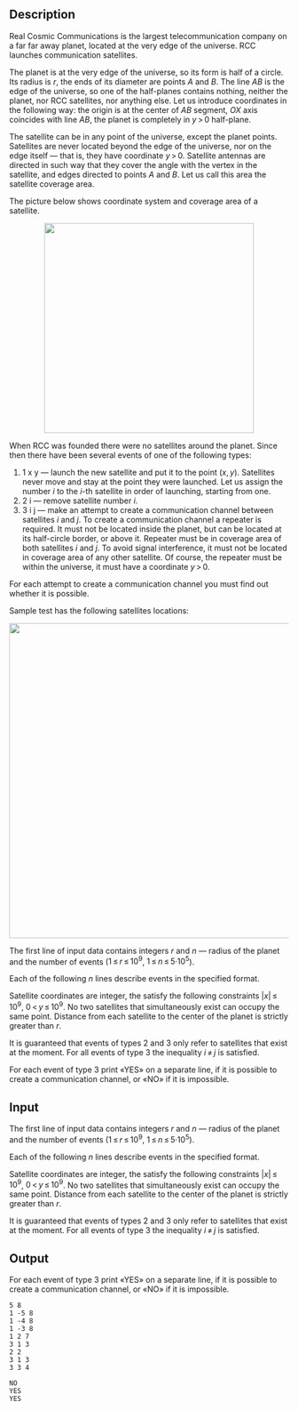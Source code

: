 ## Description

<div><p>Real Cosmic Communications is the largest telecommunication company on a far far away planet, located at the very edge of the universe. RCC launches communication satellites.</p><p>The planet is at the very edge of the universe, so its form is half of a circle. Its radius is <span class="tex-span"><i>r</i></span>, the ends of its diameter are points <span class="tex-span"><i>A</i></span> and <span class="tex-span"><i>B</i></span>. The line <span class="tex-span"><i>AB</i></span> is the edge of the universe, so one of the half-planes contains nothing, neither the planet, nor RCC satellites, nor anything else. Let us introduce coordinates in the following way: the origin is at the center of <span class="tex-span"><i>AB</i></span> segment, <span class="tex-span"><i>OX</i></span> axis coincides with line <span class="tex-span"><i>AB</i></span>, the planet is completely in <span class="tex-span"><i>y</i> &gt; 0</span> half-plane.</p><p>The satellite can be in any point of the universe, except the planet points. Satellites are never located beyond the edge of the universe, nor on the edge itself — that is, they have coordinate <span class="tex-span"><i>y</i> &gt; 0</span>. Satellite antennas are directed in such way that they cover the angle with the vertex in the satellite, and edges directed to points <span class="tex-span"><i>A</i></span> and <span class="tex-span"><i>B</i></span>. Let us call this area the satellite <span class="tex-font-style-underline">coverage area</span>. </p><p>The picture below shows coordinate system and coverage area of a satellite.</p><center> <img class="tex-graphics" src="file://FBUtsrsR.png" style="max-width: 100.0%;max-height: 100.0%;" width="378px"> </center><p>When RCC was founded there were no satellites around the planet. Since then there have been several events of one of the following types: </p><ol> <li> <span class="tex-font-style-tt">1 x y</span>&nbsp;— launch the new satellite and put it to the point <span class="tex-span">(<i>x</i>, <i>y</i>)</span>. Satellites never move and stay at the point they were launched. Let us assign the number <span class="tex-span"><i>i</i></span> to the <span class="tex-span"><i>i</i></span>-th satellite in order of launching, starting from one. </li><li> <span class="tex-font-style-tt">2 i</span>&nbsp;— remove satellite number <span class="tex-span"><i>i</i></span>. </li><li> <span class="tex-font-style-tt">3 i j</span>&nbsp;— make an attempt to create a communication channel between satellites <span class="tex-span"><i>i</i></span> and <span class="tex-span"><i>j</i></span>. To create a communication channel a repeater is required. It must not be located inside the planet, but can be located at its half-circle border, or above it. Repeater must be in coverage area of both satellites <span class="tex-span"><i>i</i></span> and <span class="tex-span"><i>j</i></span>. To avoid signal interference, it must not be located in coverage area of any other satellite. Of course, the repeater must be within the universe, it must have a coordinate <span class="tex-span"><i>y</i> &gt; 0</span>. </li></ol><p>For each attempt to create a communication channel you must find out whether it is possible.</p><p>Sample test has the following satellites locations: </p><center> <img class="tex-graphics" src="file://jN5TeaIy.png" style="max-width: 100.0%;max-height: 100.0%;" width="567px"> </center></div><div class="input-specification"><p>The first line of input data contains integers <span class="tex-span"><i>r</i></span> and <span class="tex-span"><i>n</i></span>&nbsp;— radius of the planet and the number of events (<span class="tex-span">1 ≤ <i>r</i> ≤ 10<sup class="upper-index">9</sup></span>, <span class="tex-span">1 ≤ <i>n</i> ≤ 5·10<sup class="upper-index">5</sup></span>).</p><p>Each of the following <span class="tex-span"><i>n</i></span> lines describe events in the specified format.</p><p>Satellite coordinates are integer, the satisfy the following constraints <span class="tex-span">|<i>x</i>| ≤ 10<sup class="upper-index">9</sup></span>, <span class="tex-span">0 &lt; <i>y</i> ≤ 10<sup class="upper-index">9</sup></span>. No two satellites that simultaneously exist can occupy the same point. Distance from each satellite to the center of the planet is strictly greater than <span class="tex-span"><i>r</i></span>.</p><p>It is guaranteed that events of types <span class="tex-span">2</span> and <span class="tex-span">3</span> only refer to satellites that exist at the moment. For all events of type <span class="tex-span">3</span> the inequality <span class="tex-span"><i>i</i> ≠ <i>j</i></span> is satisfied.</p></div><div class="output-specification"><p>For each event of type <span class="tex-span">3</span> print «<span class="tex-font-style-tt">YES</span>» on a separate line, if it is possible to create a communication channel, or «<span class="tex-font-style-tt">NO</span>» if it is impossible.</p></div>

## Input

<p>The first line of input data contains integers <span class="tex-span"><i>r</i></span> and <span class="tex-span"><i>n</i></span>&nbsp;— radius of the planet and the number of events (<span class="tex-span">1 ≤ <i>r</i> ≤ 10<sup class="upper-index">9</sup></span>, <span class="tex-span">1 ≤ <i>n</i> ≤ 5·10<sup class="upper-index">5</sup></span>).</p><p>Each of the following <span class="tex-span"><i>n</i></span> lines describe events in the specified format.</p><p>Satellite coordinates are integer, the satisfy the following constraints <span class="tex-span">|<i>x</i>| ≤ 10<sup class="upper-index">9</sup></span>, <span class="tex-span">0 &lt; <i>y</i> ≤ 10<sup class="upper-index">9</sup></span>. No two satellites that simultaneously exist can occupy the same point. Distance from each satellite to the center of the planet is strictly greater than <span class="tex-span"><i>r</i></span>.</p><p>It is guaranteed that events of types <span class="tex-span">2</span> and <span class="tex-span">3</span> only refer to satellites that exist at the moment. For all events of type <span class="tex-span">3</span> the inequality <span class="tex-span"><i>i</i> ≠ <i>j</i></span> is satisfied.</p>

## Output

<p>For each event of type <span class="tex-span">3</span> print «<span class="tex-font-style-tt">YES</span>» on a separate line, if it is possible to create a communication channel, or «<span class="tex-font-style-tt">NO</span>» if it is impossible.</p>





```input1
5 8
1 -5 8
1 -4 8
1 -3 8
1 2 7
3 1 3
2 2
3 1 3
3 3 4

```




```output1
NO
YES
YES

```


